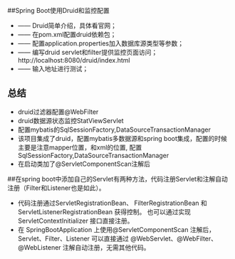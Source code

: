 ##Spring Boot使用Druid和监控配置
  * —— Druid简单介绍，具体看官网；
  * —— 在pom.xml配置druid依赖包；
  * —— 配置application.properties加入数据库源类型等参数；
  * —— 编写druid servlet和filter提供监控页面访问；
        http://localhost:8080/druid/index.html 
  * —— 输入地址进行测试； 
  
## 总结
  * druid过滤器配置@WebFilter
  * druid数据源状态监控StatViewServlet
  * 配置mybatis的SqlSessionFactory,DataSourceTransactionManager
  * 该项目集成了druid，配置mybatis多数据源和spring boot集成，配置的时候主要是注意mapper位置，和xml的位置,
    配置SqlSessionFactory,DataSourceTransactionManager
  * 在启动类加了@ServletComponentScan注解后

##在spring boot中添加自己的Servlet有两种方法，代码注册Servlet和注解自动注册（Filter和Listener也是如此）。
  * 代码注册通过ServletRegistrationBean、 FilterRegistrationBean 和 ServletListenerRegistrationBean 获得控制。
  也可以通过实现 ServletContextInitializer 接口直接注册。
  * 在 SpringBootApplication 上使用@ServletComponentScan 注解后，Servlet、Filter、Listener 可以直接通过 @WebServlet、@WebFilter、@WebListener 注解自动注册，无需其他代码。




